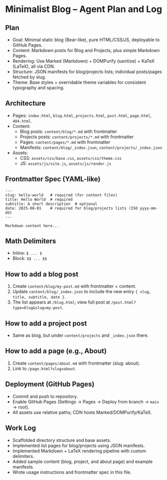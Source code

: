 # Minimalist Blog – Agent Plan and Log

## Plan
- Goal: Minimal static blog (Bear-like), pure HTML/CSS/JS, deployable to GitHub Pages.
- Content: Markdown posts for Blog and Projects, plus simple Markdown Pages.
- Rendering: Use Marked (Markdown) + DOMPurify (sanitize) + KaTeX (LaTeX), all via CDN.
- Structure: JSON manifests for blog/projects lists; individual posts/pages fetched by slug.
- Theme: Base styles + overridable theme variables for consistent typography and spacing.

## Architecture
- Pages: `index.html`, `blog.html`, `projects.html`, `post.html`, `page.html`, `404.html`.
- Content:
  - Blog posts: `content/blog/*.md` with frontmatter
  - Projects posts: `content/projects/*.md` with frontmatter
  - Pages: `content/pages/*.md` with frontmatter
  - Manifests: `content/blog/_index.json`, `content/projects/_index.json`
- Assets:
  - CSS: `assets/css/base.css`, `assets/css/theme.css`
  - JS: `assets/js/site.js`, `assets/js/render.js`

## Frontmatter Spec (YAML-like)
```
---
slug: hello-world   # required (for content files)
title: Hello World  # required
subtitle: A short description  # optional
date: 2025-08-01    # required for blog/projects lists (ISO yyyy-mm-dd)
---

Markdown content here...
```

## Math Delimiters
- Inline: `$ ... $`
- Block: `$$ ... $$`

## How to add a blog post
1. Create `content/blog/my-post.md` with frontmatter + content.
2. Update `content/blog/_index.json` to include the new entry `{ slug, title, subtitle, date }`.
3. The list appears at `/blog.html`; view full post at `/post.html?type=blog&slug=my-post`.

## How to add a project post
- Same as blog, but under `content/projects` and `_index.json` there.

## How to add a page (e.g., About)
1. Create `content/pages/about.md` with frontmatter (slug: about).
2. Link to `/page.html?slug=about`.

## Deployment (GitHub Pages)
- Commit and push to repository.
- Enable GitHub Pages (Settings → Pages → Deploy from branch → `main` → root).
- All assets use relative paths; CDN hosts Marked/DOMPurify/KaTeX.

## Work Log
- Scaffolded directory structure and base assets.
- Implemented list pages for blog/projects using JSON manifests.
- Implemented Markdown + LaTeX rendering pipeline with custom delimiters.
- Added sample content (blog, project, and about page) and example manifests.
- Wrote usage instructions and frontmatter spec in this file.
